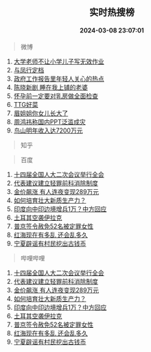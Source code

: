 <div align="center"><h2>实时热搜榜</h2><h4>2024-03-08 23:07:01</h4></div>

> 微博  

1. [大学老师不让小学儿子写无效作业](https://s.weibo.com/weibo?q=%23%E5%A4%A7%E5%AD%A6%E8%80%81%E5%B8%88%E4%B8%8D%E8%AE%A9%E5%B0%8F%E5%AD%A6%E5%84%BF%E5%AD%90%E5%86%99%E6%97%A0%E6%95%88%E4%BD%9C%E4%B8%9A%23&t=31&band_rank=1&Refer=top)<br />
2. [与凤行定档](https://s.weibo.com/weibo?q=%E4%B8%8E%E5%87%A4%E8%A1%8C%E5%AE%9A%E6%A1%A3&t=31&band_rank=2&Refer=top)<br />
3. [政府工作报告里年轻人关心的热点](https://s.weibo.com/weibo?q=%23%E6%94%BF%E5%BA%9C%E5%B7%A5%E4%BD%9C%E6%8A%A5%E5%91%8A%E9%87%8C%E5%B9%B4%E8%BD%BB%E4%BA%BA%E5%85%B3%E5%BF%83%E7%9A%84%E7%83%AD%E7%82%B9%23&t=31&band_rank=3&Refer=top)<br />
4. [陈晓新剧 睡在我上铺的老婆](https://s.weibo.com/weibo?q=%E9%99%88%E6%99%93%E6%96%B0%E5%89%A7%20%E7%9D%A1%E5%9C%A8%E6%88%91%E4%B8%8A%E9%93%BA%E7%9A%84%E8%80%81%E5%A9%86&t=31&band_rank=4&Refer=top)<br />
5. [怀孕前一定要对乳房做全面检查](https://s.weibo.com/weibo?q=%23%E6%80%80%E5%AD%95%E5%89%8D%E4%B8%80%E5%AE%9A%E8%A6%81%E5%AF%B9%E4%B9%B3%E6%88%BF%E5%81%9A%E5%85%A8%E9%9D%A2%E6%A3%80%E6%9F%A5%23&t=31&band_rank=5&Refer=top)<br />
6. [TTG好菜](https://s.weibo.com/weibo?q=TTG%E5%A5%BD%E8%8F%9C&t=31&band_rank=6&Refer=top)<br />
7. [眉姐姐你女儿长大了](https://s.weibo.com/weibo?q=%23%E7%9C%89%E5%A7%90%E5%A7%90%E4%BD%A0%E5%A5%B3%E5%84%BF%E9%95%BF%E5%A4%A7%E4%BA%86%23&t=31&band_rank=7&Refer=top)<br />
8. [周鸿祎称国内PPT泛滥成灾](https://s.weibo.com/weibo?q=%23%E5%91%A8%E9%B8%BF%E7%A5%8E%E7%A7%B0%E5%9B%BD%E5%86%85PPT%E6%B3%9B%E6%BB%A5%E6%88%90%E7%81%BE%23&t=31&band_rank=8&Refer=top)<br />
9. [鸟山明年收入达7200万元](https://s.weibo.com/weibo?q=%23%E9%B8%9F%E5%B1%B1%E6%98%8E%E5%B9%B4%E6%94%B6%E5%85%A5%E8%BE%BE7200%E4%B8%87%E5%85%83%23&t=31&band_rank=9&Refer=top)<br />

> 知乎  


> 百度  

1. [十四届全国人大二次会议举行全会](https://www.baidu.com/s?wd=%E5%8D%81%E5%9B%9B%E5%B1%8A%E5%85%A8%E5%9B%BD%E4%BA%BA%E5%A4%A7%E4%BA%8C%E6%AC%A1%E4%BC%9A%E8%AE%AE%E4%B8%BE%E8%A1%8C%E5%85%A8%E4%BC%9A&sa=fyb_news&rsv_dl=fyb_news)<br />
2. [代表建议建立轻罪前科消除制度](https://www.baidu.com/s?wd=%E4%BB%A3%E8%A1%A8%E5%BB%BA%E8%AE%AE%E5%BB%BA%E7%AB%8B%E8%BD%BB%E7%BD%AA%E5%89%8D%E7%A7%91%E6%B6%88%E9%99%A4%E5%88%B6%E5%BA%A6&sa=fyb_news&rsv_dl=fyb_news)<br />
3. [金价飙涨 有人连夜变现289万元](https://www.baidu.com/s?wd=%E9%87%91%E4%BB%B7%E9%A3%99%E6%B6%A8+%E6%9C%89%E4%BA%BA%E8%BF%9E%E5%A4%9C%E5%8F%98%E7%8E%B0289%E4%B8%87%E5%85%83&sa=fyb_news&rsv_dl=fyb_news)<br />
4. [如何培育壮大新质生产力？](https://www.baidu.com/s?wd=%E5%A6%82%E4%BD%95%E5%9F%B9%E8%82%B2%E5%A3%AE%E5%A4%A7%E6%96%B0%E8%B4%A8%E7%94%9F%E4%BA%A7%E5%8A%9B%EF%BC%9F&sa=fyb_news&rsv_dl=fyb_news)<br />
5. [印度向中印边境增兵1万？中方回应](https://www.baidu.com/s?wd=%E5%8D%B0%E5%BA%A6%E5%90%91%E4%B8%AD%E5%8D%B0%E8%BE%B9%E5%A2%83%E5%A2%9E%E5%85%B51%E4%B8%87%EF%BC%9F%E4%B8%AD%E6%96%B9%E5%9B%9E%E5%BA%94&sa=fyb_news&rsv_dl=fyb_news)<br />
6. [土耳其空袭伊拉克](https://www.baidu.com/s?wd=%E5%9C%9F%E8%80%B3%E5%85%B6%E7%A9%BA%E8%A2%AD%E4%BC%8A%E6%8B%89%E5%85%8B&sa=fyb_news&rsv_dl=fyb_news)<br />
7. [普京签令赦免52名被定罪女性](https://www.baidu.com/s?wd=%E6%99%AE%E4%BA%AC%E7%AD%BE%E4%BB%A4%E8%B5%A6%E5%85%8D52%E5%90%8D%E8%A2%AB%E5%AE%9A%E7%BD%AA%E5%A5%B3%E6%80%A7&sa=fyb_news&rsv_dl=fyb_news)<br />
8. [红海现在有多乱 还会乱多久](https://www.baidu.com/s?wd=%E7%BA%A2%E6%B5%B7%E7%8E%B0%E5%9C%A8%E6%9C%89%E5%A4%9A%E4%B9%B1+%E8%BF%98%E4%BC%9A%E4%B9%B1%E5%A4%9A%E4%B9%85&sa=fyb_news&rsv_dl=fyb_news)<br />
9. [宁夏辟谣有村民挖出古钱币](https://www.baidu.com/s?wd=%E5%AE%81%E5%A4%8F%E8%BE%9F%E8%B0%A3%E6%9C%89%E6%9D%91%E6%B0%91%E6%8C%96%E5%87%BA%E5%8F%A4%E9%92%B1%E5%B8%81&sa=fyb_news&rsv_dl=fyb_news)<br />

> 哔哩哔哩  

1. [十四届全国人大二次会议举行全会](https://www.baidu.com/s?wd=%E5%8D%81%E5%9B%9B%E5%B1%8A%E5%85%A8%E5%9B%BD%E4%BA%BA%E5%A4%A7%E4%BA%8C%E6%AC%A1%E4%BC%9A%E8%AE%AE%E4%B8%BE%E8%A1%8C%E5%85%A8%E4%BC%9A&sa=fyb_news&rsv_dl=fyb_news)<br />
2. [代表建议建立轻罪前科消除制度](https://www.baidu.com/s?wd=%E4%BB%A3%E8%A1%A8%E5%BB%BA%E8%AE%AE%E5%BB%BA%E7%AB%8B%E8%BD%BB%E7%BD%AA%E5%89%8D%E7%A7%91%E6%B6%88%E9%99%A4%E5%88%B6%E5%BA%A6&sa=fyb_news&rsv_dl=fyb_news)<br />
3. [金价飙涨 有人连夜变现289万元](https://www.baidu.com/s?wd=%E9%87%91%E4%BB%B7%E9%A3%99%E6%B6%A8+%E6%9C%89%E4%BA%BA%E8%BF%9E%E5%A4%9C%E5%8F%98%E7%8E%B0289%E4%B8%87%E5%85%83&sa=fyb_news&rsv_dl=fyb_news)<br />
4. [如何培育壮大新质生产力？](https://www.baidu.com/s?wd=%E5%A6%82%E4%BD%95%E5%9F%B9%E8%82%B2%E5%A3%AE%E5%A4%A7%E6%96%B0%E8%B4%A8%E7%94%9F%E4%BA%A7%E5%8A%9B%EF%BC%9F&sa=fyb_news&rsv_dl=fyb_news)<br />
5. [印度向中印边境增兵1万？中方回应](https://www.baidu.com/s?wd=%E5%8D%B0%E5%BA%A6%E5%90%91%E4%B8%AD%E5%8D%B0%E8%BE%B9%E5%A2%83%E5%A2%9E%E5%85%B51%E4%B8%87%EF%BC%9F%E4%B8%AD%E6%96%B9%E5%9B%9E%E5%BA%94&sa=fyb_news&rsv_dl=fyb_news)<br />
6. [土耳其空袭伊拉克](https://www.baidu.com/s?wd=%E5%9C%9F%E8%80%B3%E5%85%B6%E7%A9%BA%E8%A2%AD%E4%BC%8A%E6%8B%89%E5%85%8B&sa=fyb_news&rsv_dl=fyb_news)<br />
7. [普京签令赦免52名被定罪女性](https://www.baidu.com/s?wd=%E6%99%AE%E4%BA%AC%E7%AD%BE%E4%BB%A4%E8%B5%A6%E5%85%8D52%E5%90%8D%E8%A2%AB%E5%AE%9A%E7%BD%AA%E5%A5%B3%E6%80%A7&sa=fyb_news&rsv_dl=fyb_news)<br />
8. [红海现在有多乱 还会乱多久](https://www.baidu.com/s?wd=%E7%BA%A2%E6%B5%B7%E7%8E%B0%E5%9C%A8%E6%9C%89%E5%A4%9A%E4%B9%B1+%E8%BF%98%E4%BC%9A%E4%B9%B1%E5%A4%9A%E4%B9%85&sa=fyb_news&rsv_dl=fyb_news)<br />
9. [宁夏辟谣有村民挖出古钱币](https://www.baidu.com/s?wd=%E5%AE%81%E5%A4%8F%E8%BE%9F%E8%B0%A3%E6%9C%89%E6%9D%91%E6%B0%91%E6%8C%96%E5%87%BA%E5%8F%A4%E9%92%B1%E5%B8%81&sa=fyb_news&rsv_dl=fyb_news)<br />
